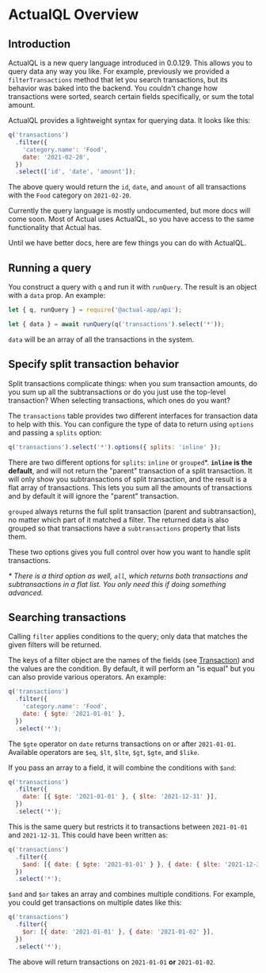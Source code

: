 # ActualQL Overview

## Introduction

ActualQL is a new query language introduced in 0.0.129. This allows you to query data any way you like. For example, previously we provided a `filterTransactions` method that let you search transactions, but its behavior was baked into the backend. You couldn't change how transactions were sorted, search certain fields specifically, or sum the total amount.

ActualQL provides a lightweight syntax for querying data. It looks like this:

```js
q('transactions')
  .filter({
    'category.name': 'Food',
    date: '2021-02-20',
  })
  .select(['id', 'date', 'amount']);
```

The above query would return the `id`, `date`, and `amount` of all transactions with the `Food` category on `2021-02-20`.

Currently the query language is mostly undocumented, but more docs will come soon. Most of Actual uses ActualQL, so you have access to the same functionality that Actual has.

Until we have better docs, here are few things you can do with ActualQL.

## Running a query

You construct a query with `q` and run it with `runQuery`. The result is an object with a `data` prop. An example:

```js
let { q, runQuery } = require('@actual-app/api');

let { data } = await runQuery(q('transactions').select('*'));
```

`data` will be an array of all the transactions in the system.

## Specify split transaction behavior

Split transactions complicate things: when you sum transaction amounts, do you sum up all the subtransactions or do you just use the top-level transaction? When selecting transactions, which ones do you want?

The `transactions` table provides two different interfaces for transaction data to help with this. You can configure the type of data to return using `options` and passing a `splits` option:

```js
q('transactions').select('*').options({ splits: 'inline' });
```

There are two different options for `splits`: `inline` or `grouped`<super>\*</super>. **`inline` is the default**, and will not return the "parent" transaction of a split transaction. It will only show you subtransactions of split transaction, and the result is a flat array of transactions. This lets you sum all the amounts of transactions and by default it will ignore the "parent" transaction.

`grouped` always returns the full split transaction (parent and subtransaction), no matter which part of it matched a filter. The returned data is also grouped so that transactions have a `subtransactions` property that lists them.

These two options gives you full control over how you want to handle split transactions.

_\* There is a third option as well, `all`, which returns both transactions and subtransactions in a flat list. You only need this if doing something advanced._

## Searching transactions

Calling `filter` applies conditions to the query; only data that matches the given filters will be returned.

The keys of a filter object are the names of the fields (see [Transaction](../reference.md#Transaction)) and the values are the condition. By default, it will perform an "is equal" but you can also provide various operators. An example:

```js
q('transactions')
  .filter({
    'category.name': 'Food',
    date: { $gte: '2021-01-01' },
  })
  .select('*');
```

The `$gte` operator on `date` returns transactions on or after `2021-01-01`. Available operators are `$eq`, `$lt`, `$lte`, `$gt`, `$gte`, and `$like`.

If you pass an array to a field, it will combine the conditions with `$and`:

```js
q('transactions')
  .filter({
    date: [{ $gte: '2021-01-01' }, { $lte: '2021-12-31' }],
  })
  .select('*');
```

This is the same query but restricts it to transactions between `2021-01-01` and `2021-12-31`. This could have been written as:

```js
q('transactions')
  .filter({
    $and: [{ date: { $gte: '2021-01-01' } }, { date: { $lte: '2021-12-31' } }],
  })
  .select('*');
```

`$and` and `$or` takes an array and combines multiple conditions. For example, you could get transactions on multiple dates like this:

```js
q('transactions')
  .filter({
    $or: [{ date: '2021-01-01' }, { date: '2021-01-02' }],
  })
  .select('*');
```

The above will return transactions on `2021-01-01` **or** `2021-01-02`.
